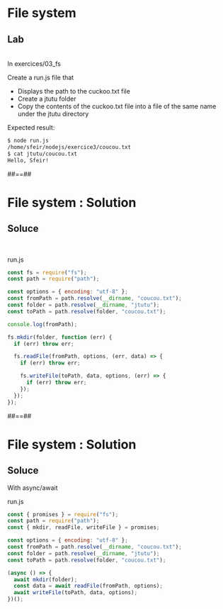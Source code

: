 <!-- .slide: class="exercice" -->

# File system

## Lab

<br>
In exercices/03_fs

Create a run.js file that

- Displays the path to the cuckoo.txt file
- Create a jtutu folder
- Copy the contents of the cuckoo.txt file into a file of the same name under the jtutu directory

Expected result:

```bash
$ node run.js
/home/sfeir/nodejs/exercice3/coucou.txt
$ cat jtutu/coucou.txt
Hello, Sfeir!
```

##==##

<!-- .slide: class="exercice" -->

# File system : Solution

## Soluce

<br>

run.js

```javascript
const fs = require("fs");
const path = require("path");

const options = { encoding: "utf-8" };
const fromPath = path.resolve(__dirname, "coucou.txt");
const folder = path.resolve(__dirname, "jtutu");
const toPath = path.resolve(folder, "coucou.txt");

console.log(fromPath);

fs.mkdir(folder, function (err) {
  if (err) throw err;

  fs.readFile(fromPath, options, (err, data) => {
    if (err) throw err;

    fs.writeFile(toPath, data, options, (err) => {
      if (err) throw err;
    });
  });
});
```

##==##

<!-- .slide: class="exercice" -->

# File system : Solution

## Soluce

With async/await
<br>

run.js

```javascript
const { promises } = require("fs");
const path = require("path");
const { mkdir, readFile, writeFile } = promises;

const options = { encoding: "utf-8" };
const fromPath = path.resolve(__dirname, "coucou.txt");
const folder = path.resolve(__dirname, "jtutu");
const toPath = path.resolve(folder, "coucou.txt");

(async () => {
  await mkdir(folder);
  const data = await readFile(fromPath, options);
  await writeFile(toPath, data, options);
})();
```
